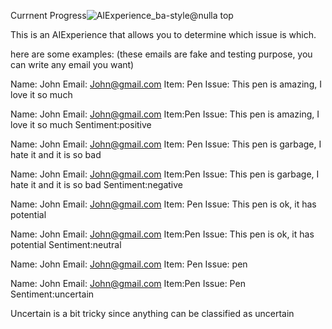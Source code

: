 Currnent Progress![AIExperience_ba-style@nulla top](https://github.com/Vig270/ScienceAiProject/assets/138379504/886ef1c1-04d5-4dbf-b2dd-6eecc0426ffa)


This is an AIExperience that allows you to determine which issue is which. 


here are some examples: (these emails are fake and testing purpose, you can write any email you want) 


Name: John
Email: John@gmail.com
Item: Pen
Issue: This pen is amazing, I love it so much

Name: John Email: John@gmail.com Item:Pen Issue: This pen is amazing, I love it so much
Sentiment:positive 


Name: John
Email: John@gmail.com
Item: Pen
Issue: This pen is garbage, I hate it and it is so bad

Name: John Email: John@gmail.com Item:Pen Issue: This pen is garbage, I hate it and it is so bad
Sentiment:negative 




Name: John
Email: John@gmail.com
Item: Pen
Issue: This pen is ok, it has potential 

Name: John Email: John@gmail.com Item:Pen Issue:  This pen is ok, it has potential 
Sentiment:neutral 


Name: John
Email: John@gmail.com
Item: Pen
Issue: pen

Name: John Email: John@gmail.com Item:Pen Issue:  Pen
Sentiment:uncertain

Uncertain is a bit tricky since anything can be classified as uncertain 






 
